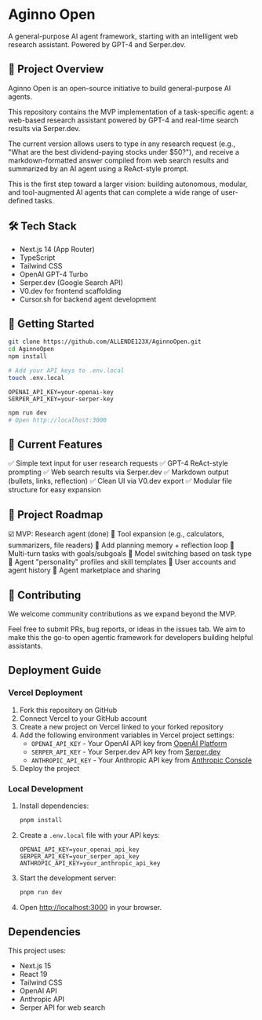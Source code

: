 # Aginno Open

A general-purpose AI agent framework, starting with an intelligent web research assistant. Powered by GPT-4 and Serper.dev.

## 🧠 Project Overview

Aginno Open is an open-source initiative to build general-purpose AI agents.

This repository contains the MVP implementation of a task-specific agent: a web-based research assistant powered by GPT-4 and real-time search results via Serper.dev.

The current version allows users to type in any research request (e.g., "What are the best dividend-paying stocks under $50?"), and receive a markdown-formatted answer compiled from web search results and summarized by an AI agent using a ReAct-style prompt.

This is the first step toward a larger vision: building autonomous, modular, and tool-augmented AI agents that can complete a wide range of user-defined tasks.

## 🛠️ Tech Stack

- Next.js 14 (App Router)
- TypeScript
- Tailwind CSS
- OpenAI GPT-4 Turbo
- Serper.dev (Google Search API)
- V0.dev for frontend scaffolding
- Cursor.sh for backend agent development

## 🚀 Getting Started

```bash
git clone https://github.com/ALLENDE123X/AginnoOpen.git
cd AginnoOpen
npm install

# Add your API keys to .env.local
touch .env.local
```

```env
OPENAI_API_KEY=your-openai-key
SERPER_API_KEY=your-serper-key
```

```bash
npm run dev
# Open http://localhost:3000
```

## 🧪 Current Features

✅ Simple text input for user research requests
✅ GPT-4 ReAct-style prompting
✅ Web search results via Serper.dev
✅ Markdown output (bullets, links, reflection)
✅ Clean UI via V0.dev export
✅ Modular file structure for easy expansion

## 🧭 Project Roadmap

☑️ MVP: Research agent (done)
🔄 Tool expansion (e.g., calculators, summarizers, file readers)
🔄 Add planning memory + reflection loop
🔄 Multi-turn tasks with goals/subgoals
🔄 Model switching based on task type
🔄 Agent "personality" profiles and skill templates
🔄 User accounts and agent history
🔄 Agent marketplace and sharing

## 🤝 Contributing

We welcome community contributions as we expand beyond the MVP.

Feel free to submit PRs, bug reports, or ideas in the issues tab. We aim to make this the go-to open agentic framework for developers building helpful assistants.

## Deployment Guide

### Vercel Deployment

1. Fork this repository on GitHub
2. Connect Vercel to your GitHub account
3. Create a new project on Vercel linked to your forked repository
4. Add the following environment variables in Vercel project settings:
   - `OPENAI_API_KEY` - Your OpenAI API key from [OpenAI Platform](https://platform.openai.com/api-keys)
   - `SERPER_API_KEY` - Your Serper.dev API key from [Serper.dev](https://serper.dev/)
   - `ANTHROPIC_API_KEY` - Your Anthropic API key from [Anthropic Console](https://console.anthropic.com/)
5. Deploy the project

### Local Development

1. Install dependencies:
   ```bash
   pnpm install
   ```

2. Create a `.env.local` file with your API keys:
   ```
   OPENAI_API_KEY=your_openai_api_key
   SERPER_API_KEY=your_serper_api_key
   ANTHROPIC_API_KEY=your_anthropic_api_key
   ```

3. Start the development server:
   ```bash
   pnpm run dev
   ```

4. Open [http://localhost:3000](http://localhost:3000) in your browser.

## Dependencies

This project uses:
- Next.js 15
- React 19
- Tailwind CSS
- OpenAI API
- Anthropic API
- Serper API for web search 